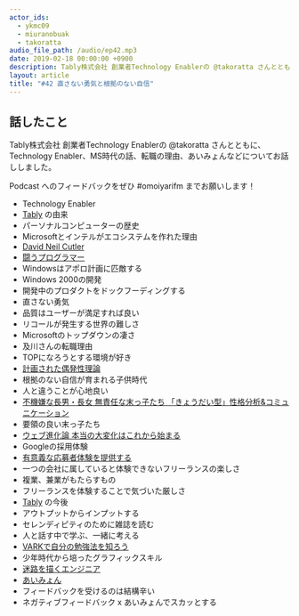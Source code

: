 ```yaml
---
actor_ids:
  - ykmc09
  - miuranobuak
  - takoratta
audio_file_path: /audio/ep42.mp3
date: 2019-02-18 00:00:00 +0900
description: Tably株式会社 創業者Technology Enablerの @takoratta さんとともに、Technology Enabler、MS時代の話、転職の理由、あいみょんなどについてお話ししました。
layout: article
title: "#42 直さない勇気と根拠のない自信"
---
```


## 話したこと
Tably株式会社 創業者Technology Enablerの @takoratta さんとともに、Technology Enabler、MS時代の話、転職の理由、あいみょんなどについてお話ししました。

Podcast へのフィードバックをぜひ #omoiyarifm までお願いします！


- Technology Enabler
- [Tably](https://tably.rocks/) の由来
- パーソナルコンピューターの歴史
- Microsoftとインテルがエコシステムを作れた理由
- [David Neil Cutler](https://ja.wikipedia.org/wiki/%E3%83%87%E3%83%B4%E3%82%A3%E3%83%83%E3%83%89%E3%83%BB%E3%82%AB%E3%83%88%E3%83%A9%E3%83%BC)
- [闘うプログラマー](https://amzn.to/2Ie1ber)
- Windowsはアポロ計画に匹敵する
- Windows 2000の開発
- 開発中のプロダクトをドックフーディングする
- 直さない勇気
- 品質はユーザーが満足すれば良い
- リコールが発生する世界の難しさ
- Microsoftのトップダウンの凄さ
- 及川さんの転職理由
- TOPになろうとする環境が好き
- [計画された偶発性理論](https://ja.wikipedia.org/wiki/%E8%A8%88%E7%94%BB%E7%9A%84%E5%81%B6%E7%99%BA%E6%80%A7%E7%90%86%E8%AB%96)
- 根拠のない自信が育まれる子供時代
- 人と違うことが心地良い
- [不機嫌な長男・長女 無責任な末っ子たち 「きょうだい型」性格分析&コミュニケーション](https://amzn.to/2Ij6w4g)
- 要領の良い末っ子たち
- [ウェブ進化論 本当の大変化はこれから始まる](https://amzn.to/2IfAeY8)
- Googleの採用体験
- [有意義な応募者体験を提供する](https://rework.withgoogle.com/jp/guides/hiring-shape-the-candidate-experience/steps/introduction/)
- 一つの会社に属していると体験できないフリーランスの楽しさ
- 複業、兼業がもたらすもの
- フリーランスを体験することで気づいた厳しさ
- [Tably](https://tably.rocks/) の今後
- アウトプットからインプットする
- セレンディピティのために雑誌を読む
- 人と話す中で学ぶ、一緒に考える
- [VARKで自分の勉強法を知ろう](https://anatomy.med.gunma-u.ac.jp/?p=12450)
- 少年時代から培ったグラフィックスキル
- [迷路を描くエンジニア](https://twitter.com/hasegawa_fusao/status/1064506854900883456?s=19)
- [あいみょん](http://www.aimyong.net/)
- フィードバックを受けるのは結構辛い
- ネガティブフィードバック x あいみょんでスカッとする
